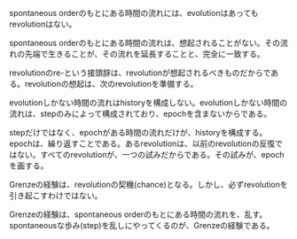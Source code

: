 spontaneous orderのもとにある時間の流れには、evolutionはあってもrevolutionはない。

spontaneous orderのもとにある時間の流れは、想起されることがない。その流れの先端で生きることが、その流れを延長することと、完全に一致する。

revolutionのre-という接頭辞は、revolutionが想起されるべきものだからである。revolutionの想起は、次のrevolutionを準備する。

evolutionしかない時間の流れはhistoryを構成しない。evolutionしかない時間の流れは、stepのみによって構成されており、epochを含まないからである。

stepだけではなく、epochがある時間の流れだけが、historyを構成する。epochは、繰り返すことである。あるrevolutionは、以前のrevolutionの反復ではない。すべてのrevolutionが、一つの試みだからである。その試みが、epochを画する。

Grenzeの経験は、revolutionの契機(chance)となる。しかし、必ずrevolutionを引き起こすわけではない。

Grenzeの経験は、spontaneous orderのもとにある時間の流れを、乱す。spontaneousな歩み(step)を乱しにやってくるのが、Grenzeの経験である。

